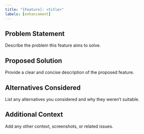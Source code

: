 ```yaml
---
title: "[Feature]: <title>"
labels: [enhancement]
---
```


## Problem Statement
Describe the problem this feature aims to solve.

## Proposed Solution
Provide a clear and concise description of the proposed feature.

## Alternatives Considered
List any alternatives you considered and why they weren’t suitable.

## Additional Context
Add any other context, screenshots, or related issues.